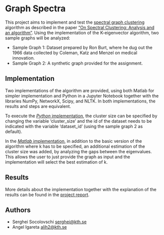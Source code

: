 # Graph Spectra
This project aims to implement and test the [spectral graph clustering](https://www.absolutdata.com/learn-analytics-whitepapers-webinars/spectral-clustering/) algorithm as described in the paper [“On Spectral Clustering: Analysis and an algorithm”](http://ai.stanford.edu/~ang/papers/nips01-spectral.pdf). Using the implementation of the K-eigenvector algorithm, two sample graphs will be analyzed:
- Sample Graph 1: Dataset prepared by Ron Burt, where he dug out the 1966 data collected by Coleman, Katz and Menzel on medical innovation.
- Sample Graph 2: A synthetic graph provided for the assignment.

## Implementation
Two implementations of the algorithm are provided, using both Matlab for simpler implementation and Python in a Jupyter Notebook together with the libraries NumPy, NetworkX, Scipy, and NLTK. In both implementations, the results and steps are equivalent.

To execute the [*Python* implementation](homework-4/graph_spectra.ipynb), the cluster size can be specified by changing the variable ‘cluster_size’ and the id of the dataset needs to be indicated with the variable ‘dataset_id’ (using the sample graph 2 as default).

In the [*Matlab* implementation](homework-4/graph_spectra.m), in addition to the basic version of the algorithm where k has to be specified, an additional estimation of the cluster size was added, by analyzing the gaps between the eigenvalues. This allows the user to just provide the graph as input and the implementation will select the best estimation of k.

## Results

More details about the implementation together with the explanation of the results can be found in the [project report](homework-4/docs/report.pdf).

## Authors
- Serghei Socolovschi [serghei@kth.se](mailto:serghei@kth.se)
- Angel Igareta [alih2@kth.se](mailto:alih2@kth.se) 
